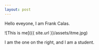```yaml
---
layout: post
---
```



Hello eveyone, I am Frank Calas.

![This is me]({{ site.url }}/assets/itme.jpg)

I am the one on the right, and I am a student. 
